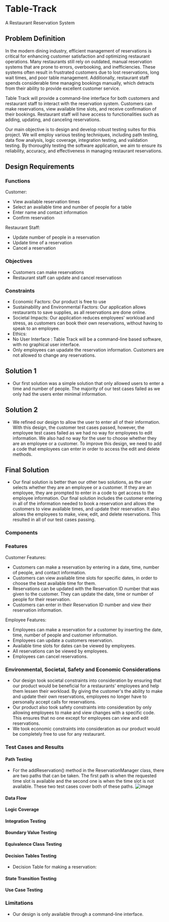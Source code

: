 # Table-Track
A Restaurant Reservation System

## Problem Definition 
In the modern dining industry, efficient management of reservations is critical for enhancing customer satisfaction and optimizing restaurant operations. Many restaurants still rely on outdated, manual reservation systems that are prone to errors, overbooking, and inefficiencies. These systems often result in frustrated customers due to lost reservations, long wait times, and poor table management. Additionally, restaurant staff spends considerable time managing bookings manually, which detracts from their ability to provide excellent customer service.

Table Track will provide a command-line interface for both customers and restaurant staff to interact with the reservation system. Customers can make reservations, view available time slots, and receive confirmation of their bookings. Restaurant staff will have access to functionalities such as adding, updating, and canceling reservations.

Our main objective is to design and develop robust testing suites for this project. We will employ various testing techniques, including path testing, data flow analysis, logic coverage, integration testing, and validation testing. By thoroughly testing the software application, we aim to ensure its reliability, accuracy, and effectiveness in managing restaurant reservations.

## Design Requirements

### Functions
Customer:
- View available reservation times
- Select an available time and number of people for a table
- Enter name and contact information
- Confirm reservation

Restaurant Staff:
- Update number of people in a reservation
- Update time of a reservation
- Cancel a reservation

### Objectives
- Customers can make reservations
- Restaurant staff can update and cancel reservatiosn

### Constraints
- Economic Factors: Our product is free to use 
- Sustainability and Environmental Factors: Our application allows restaurants to save supplies, as all reservations are done online. 
- Societal Impacts: Our application reduces employees' workload and stress, as customers can book their own reservations, without having to speak to an employee.
- Ethics:
- No User Interface : Table Track will be a command-line based software, with no graphical user interface.
- Only employees can upadate the reservation information. Customers are not allowed to change any reservations.

## Solution 1
- Our first solution was a simple solution that only allowed users to enter a time and number of people. The majority of our test cases failed as we only had the users enter minimal information.

## Solution 2
- We refined our design to allow the user to enter all of their information. With this design, the customer test cases passed, however, the employee test cases failed as we had no way for employees to edit information. We also had no way for the user to choose whether they are an employee or a customer. To improve this design, we need to add a code that employees can enter in order to access the edit and delete methods.

## Final Solution
- Our final solution is better than our other two solutions, as the user selects whether they are an employee or a customer. If they are an employee, they are prompted to enter in a code to get access to the employee information. Our final solution includes the customer entering in all of the information needed to book a reservation and allows the customers to view available times, and update their reservation. It also allows the employees to make, view, edit, and delete reservations. This resulted in all of our test cases passing.

### Components

### Features
Customer Features:
- Customers can make a reservation by entering in a date, time, number of people, and contact information.
- Customers can view available time slots for specific dates, in order to choose the best available time for them.
- Reservations can be updated with the Reservation ID number that was given to the customer. They can update the date, time or number of people for their reservation.
- Customers can enter in their Reservation ID number and view their reservation information.

Employee Features:
- Employees can make a reservation for a customer by inserting the date, time, number of people and customer information.
- Employees can update a customers reservation.
- Available time slots for dates can be viewed by employees.
- All reservations can be viewed by employees.
- Employees can cancel reservations.

### Environmental, Societal, Safety and Economic Considerations
- Our design took societal constraints into consideration by ensuring that our product would be beneficial for a restaurants' employees and help them lessen their workload. By giving the customer's the ability to make and update their own reservations, employees no longer have to personally accept calls for reservations.
- Our product also took safety constraints into consideration by only allowing employees to make and view changes with a specific code. This ensures that no one except for employees can view and edit reservations.
- We took economic constraints into consideration as our product would be completely free to use for any restaurant.  

### Test Cases and Results
#### Path Testing
- For the addReservation() method in the ReservationManager class, there are two paths that can be taken. The first path is when the requested time slot is available and the second one is when the time slot is not available. These two test cases cover both of these paths.
![image](https://github.com/user-attachments/assets/f93c4f9d-27a2-4301-82da-b3bc15e17bfe)


#### Data Flow

#### Logic Coverage

#### Integration Testing

#### Boundary Value Testing

#### Equivalence Class Testing

#### Decision Tables Testing
- Decision Table for making a reservation:


#### State Transition Testing

#### Use Case Testing

### Limitations
- Our design is only available through a command-line interface. 
